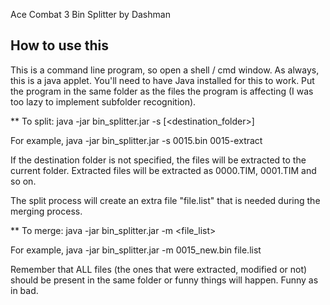 Ace Combat 3 Bin Splitter
by Dashman

How to use this
----------------------

This is a command line program, so open a shell / cmd window.
As always, this is a java applet. You'll need to have Java installed for this to work. 
Put the program in the same folder as the files the program is affecting (I was too lazy to implement subfolder recognition).

** To split:
java -jar bin_splitter.jar -s <filename> [<destination_folder>]

For example, 
java -jar bin_splitter.jar -s 0015.bin 0015-extract

If the destination folder is not specified, the files will be extracted to the current folder. Extracted files will be extracted as 0000.TIM, 0001.TIM and so on.

The split process will create an extra file "file.list" that is needed during the merging process.


** To merge:
java -jar bin_splitter.jar -m <filename> <file_list>

For example,
java -jar bin_splitter.jar -m 0015_new.bin file.list

Remember that ALL files (the ones that were extracted, modified or not) should be present in the same folder or funny things will happen. Funny as in bad.